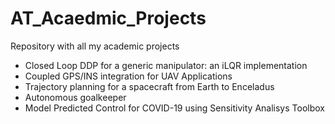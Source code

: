 # AT_Acaedmic_Projects
Repository with all my academic projects
  - Closed Loop DDP for a generic manipulator: an iLQR implementation
  - Coupled GPS/INS integration for UAV Applications
  - Trajectory planning for a spacecraft from Earth to Enceladus
  - Autonomous goalkeeper 
  - Model Predicted Control for COVID-19 using Sensitivity Analisys Toolbox

